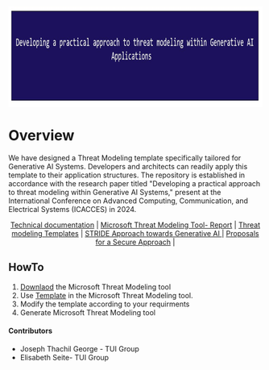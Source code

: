 <p align="center">
	<a href="https://github.com/Joseph-TUI/Threat-modeling-within-Generative-AI-Systems/blob/main/README.md">
		<img align="center" alt="Threat modeling-Security Practices" src="/Pic/main.JPG" height="200">
	</a>
</p>

# Overview

We have designed a Threat Modeling template specifically tailored for Generative AI Systems. Developers and architects can readily apply this template to their application structures. The repository is established in accordance with the research paper titled "Developing a practical approach to threat modeling within Generative AI Systems," present at the International Conference on Advanced Computing, Communication, and Electrical Systems (ICACCES) in 2024.	 


<p align="center">
	<a href="https://github.com/Joseph-TUI/Threat-modeling-within-Generative-AI-Systems/tree/main/tecdoc">Technical documentation</a> |
	<a href="https://github.com/Joseph-TUI/Threat-modeling-within-Generative-AI-Systems/tree/main/Reports">Microsoft Threat Modeling Tool- Report</a> |
	<a href="https://github.com/Joseph-TUI/Threat-modeling-within-Generative-AI-Systems/tree/main/templates">Threat modeling Templates</a> |
	<a href="">STRIDE Approach towards Generative AI </a>|
	<a href="">Proposals for a Secure Approach</a> |
</a>
</p>

## HowTo
1. [Downlaod](https://aka.ms/threatmodelingtool) the Microsoft Threat Modeling tool
2. Use [Template](https://github.com/Joseph-TUI/Threat-modeling-within-Generative-AI-Systems/blob/main/templates/Microsoft%20Threat%20Modeling-AI-Systems.tm7) in the Microsoft Threat Modeling tool.
3. Modify the template according to your requirments 
4. Generate Microsoft Threat Modeling tool

#### Contributors
* Joseph Thachil George - TUI Group
* Elisabeth Seite- TUI Group
